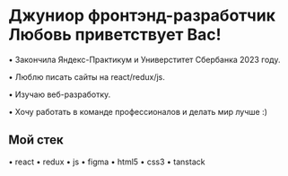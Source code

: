 <h1>Джуниор фронтэнд-разработчик Любовь приветствует Вас!</h1>
<p>
 • Закончила Яндекс-Практикум и Универститет Сбербанка 2023 году.
</p>
<p>
 • Люблю писать сайты на react/redux/js.
</p>
<p>
 • Изучаю веб-разработку.
 </p>
 <p>
 • Хочу работать в команде профессионалов и делать мир лучше :)
</p>


<h2>Мой стек</h2>
<p>
  • react
  • redux
  • js
  • figma
  • html5
  • css3
  • tanstack
</p>
